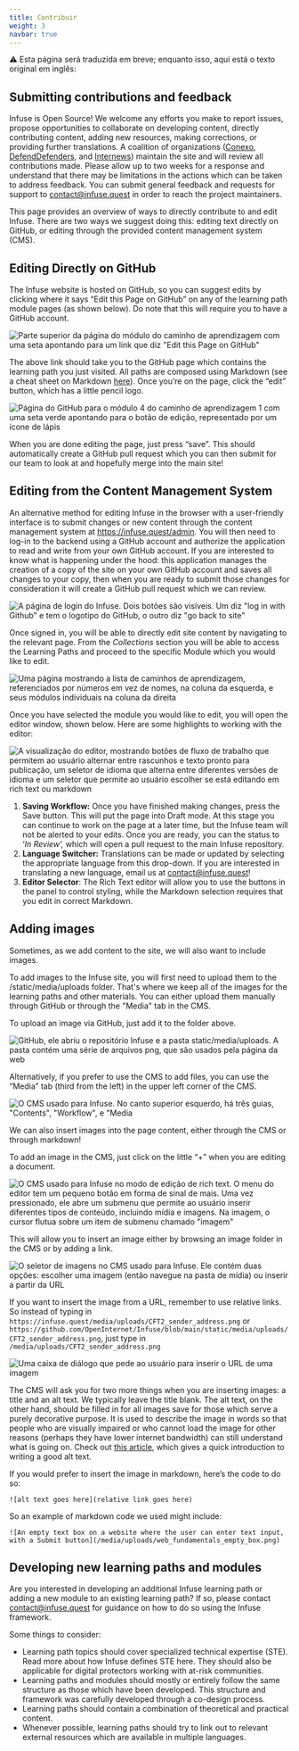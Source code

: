 ```yaml
---
title: Contribuir
weight: 3
navbar: true
---
```


⚠️ Esta página será traduzida em breve; enquanto isso, aqui está o texto original em inglês:

## Submitting contributions and feedback

Infuse is Open Source! We welcome any efforts you make to report issues, propose opportunities to collaborate on developing content, directly contributing content, adding new resources, making corrections, or providing further translations. A coalition of organizations ([Conexo](https://conexo.org/), [DefendDefenders](https://defenddefenders.org/), and [Internews](https://internews.org/)) maintain the site and will review all contributions made. Please allow up to two weeks for a response and understand that there may be limitations in the actions which can be taken to address feedback. You can submit general feedback and requests for support to [contact@infuse.quest](mailto:contact@infuse.quest) in order to reach the project maintainers. 

This page provides an overview of ways to directly contribute to and edit Infuse. There are two ways we suggest doing this: editing text directly on GitHub, or editing through the provided content management system (CMS).

## Editing Directly on GitHub

The Infuse website is hosted on GitHub, so you can suggest edits by clicking where it says “Edit this Page on GitHub” on any of the learning path module pages (as shown below). Do note that this will require you to have a GitHub account.

![Parte superior da página do módulo do caminho de aprendizagem com uma seta apontando para um link que diz "Edit this Page on GitHub" ](/media/uploads/contribute-1.png)

The above link should take you to the GitHub page which contains the learning path you just visited. All paths are composed using Markdown (see a cheat sheet on Markdown [here](https://www.markdownguide.org/basic-syntax/)). Once you’re on the page, click the “edit” button, which has a little pencil logo.

![Página do GitHub para o módulo 4 do caminho de aprendizagem 1 com uma seta verde apontando para o botão de edição, representado por um ícone de lápis](/media/uploads/contribute-2.png)

When you are done editing the page, just press “save”. This should automatically create a GitHub pull request which you can then submit for our team to look at and hopefully merge into the main site!

## Editing from the Content Management System

An alternative method for editing Infuse in the browser with a user-friendly interface is to submit changes or new content through the content management system at <https://infuse.quest/admin>. You will then need to log-in to the backend using a GitHub account and authorize the application to read and write from your own GitHub account. If you are interested to know what is happening under the hood: this application manages the creation of a copy of the site on your own GitHub account and saves all changes to your copy, then when you are ready to submit those changes for consideration it will create a GitHub pull request which we can review.

![A página de login do Infuse. Dois botões são visíveis. Um diz "log in with Github" e tem o logotipo do GitHub, o outro diz "go back to site"](/media/uploads/contribute-3.png)

Once signed in, you will be able to directly edit site content by navigating to the relevant page. From the *Collections* section you will be able to access the Learning Paths and proceed to the specific Module which you would like to edit.

![Uma página mostrando a lista de caminhos de aprendizagem, referenciados por números em vez de nomes, na coluna da esquerda, e seus módulos individuais na coluna da direita](/media/uploads/contribute-4.png)

Once you have selected the module you would like to edit, you will open the editor window, shown below. Here are some highlights to working with the editor:

![A visualização do editor, mostrando botões de fluxo de trabalho que permitem ao usuário alternar entre rascunhos e texto pronto para publicação, um seletor de idioma que alterna entre diferentes versões de idioma e um seletor que permite ao usuário escolher se está editando em rich text ou markdown](/media/uploads/contribute-5.png)

1. **Saving Workflow:** Once you have finished making changes, press the Save button. This will put the page into Draft mode. At this stage you can continue to work on the page at a later time, but the Infuse team will not be alerted to your edits. Once you are ready, you can the status to ‘*In Review’,* which will open a pull request to the main Infuse repository.  
2. **Language Switcher:** Translations can be made or updated by selecting the appropriate language from this drop-down. If you are interested in translating a new language, email us at [contact@infuse.quest](mailto:contact@infuse.quest)!
3. **Editor Selector**: The Rich Text editor will allow you to use the buttons in the panel to control styling, while the Markdown selection requires that you edit in correct Markdown.

## Adding images

Sometimes, as we add content to the site, we will also want to include images.

To add images to the Infuse site, you will first need to upload them to the /static/media/uploads folder. That's where we keep all of the images for the learning paths and other materials. You can either upload them manually through GitHub or through the "Media" tab in the CMS.

To upload an image via GitHub, just add it to the folder above.

![GitHub, ele abriu o repositório Infuse e a pasta static/media/uploads. A pasta contém uma série de arquivos png, que são usados ​​pela página da web](/media/uploads/contribute-6.png)

Alternatively, if you prefer to use the CMS to add files, you can use the “Media” tab (third from the left) in the upper left corner of the CMS.	

![O CMS usado para Infuse. No canto superior esquerdo, há três guias, "Contents", "Workflow", e "Media](/media/uploads/contribute-7.png)

We can also insert images into the page content, either through the CMS or through markdown!

To add an image in the CMS, just click on the little “+” when you are editing a document.

![O CMS usado para Infuse no modo de edição de rich text. O menu do editor tem um pequeno botão em forma de sinal de mais. Uma vez pressionado, ele abre um submenu que permite ao usuário inserir diferentes tipos de conteúdo, incluindo mídia e imagens. Na imagem, o cursor flutua sobre um item de submenu chamado "imagem"](/media/uploads/contribute-8.png)

This will allow you to insert an image either by browsing an image folder in the CMS or by adding a link.

![O seletor de imagens no CMS usado para Infuse. Ele contém duas opções: escolher uma imagem (então navegue na pasta de mídia) ou inserir a partir da URL](/media/uploads/contribute-9.png)

If you want to insert the image from a URL, remember to use relative links. So instead of typing in `https://infuse.quest/media/uploads/CFT2_sender_address.png` or `https://github.com/OpenInternet/Infuse/blob/main/static/media/uploads/CFT2_sender_address.png`, just type in `/media/uploads/CFT2_sender_address.png`

![Uma caixa de diálogo que pede ao usuário para inserir o URL de uma imagem](/media/uploads/contribute-10.png)

The CMS will ask you for two more things when you are inserting images: a title and an alt text. We typically leave the title blank. The alt text, on the other hand, should be filled in for all images save for those which serve a purely decorative purpose. It is used to describe the image in words so that people who are visually impaired or who cannot load the image for other reasons (perhaps they have lower internet bandwidth) can still understand what is going on. Check out [this article](https://design102.blog.gov.uk/2022/01/14/whats-the-alternative-how-to-write-good-alt-text/), which gives a quick introduction to writing a good alt text.

If you would prefer to insert the image in markdown, here’s the code to do so:

`![alt text goes here](relative link goes here)`

So an example of markdown code we used might include:

`![An empty text box on a website where the user can enter text input, with a Submit button](/media/uploads/web_fundamentals_empty_box.png)`

## Developing new learning paths and modules

Are you interested in developing an additional Infuse learning path or adding a new module to an existing learning path? If so, please contact [contact@infuse.quest](mailto:contact@infuse.quest) for guidance on how to do so using the Infuse framework.

Some things to consider:

* Learning path topics should cover specialized technical expertise (STE). Read more about how Infuse defines STE here. They should also be applicable for digital protectors working with at-risk communities.  
* Learning paths and modules should mostly or entirely follow the same structure as those which have been developed. This structure and framework was carefully developed through a co-design process.  
* Learning paths should contain a combination of theoretical and practical content.  
* Whenever possible, learning paths should try to link out to relevant external resources which are available in multiple languages.